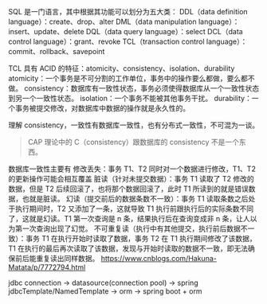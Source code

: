 SQL 是一门语言，其中根据其功能可以划分为五大类：
DDL（data definition language）：create、drop、alter
DML（data manipulation language）：insert、update、delete
DQL（data query language）：select
DCL（data control language）：grant、revoke
TCL（transaction control language）：commit、rollback、savepoint



TCL 具有 ACID 的特征：atomicity、consistency、isolation、durability
atomicity：一个事务是不可分割的工作单位，事务中的操作要么都做，要么都不做。
consistency：数据库有一致性状态，事务必须使得数据库从一个一致性状态到另一个一致性状态。
isolation：一个事务不能被其他事务干扰。
durability：一个事务被提交修改，对数据库中数据的操作就是永久性的。

理解 consistency，一致性有数据库一致性，也有分布式一致性，不可混为一谈。
> CAP 理论中的 C（consistency）跟数据库的 consistency 不是一个东西。

数据库一致性主要有 
修改丢失：事务 T1、T2 同时对一个数据进行修改，T1、T2 的更新操作可能会相互覆盖 
脏读（针对未提交数据）：事务 T1 读取了 T2 修改的数据，但是 T2 后续回滚了，也将那个数据回滚了，此时 T1 所读到的就是错误数据，也就是脏读。
幻读（提交前后的数据条数不一致）：事务 T1 读取条数之后处于执行期间时，T2 又添加了一条，这就导致 T1 执行前跟执行后的实际条数不同了，这就是幻读。T1 第一次查询是 n 条，结果执行后在查询变成非 n 条，让人以为第一次查询出现了幻觉。
不可重复读（执行中有其他提交，执行前后数据不一致）：事务 T1 在执行开始时读取了数据，事务 T2 在 T1 执行期间修改了该数据，T1 在执行的最后再次读取了该数据，发现与开始时读取的数据不一致，即无法确保前后能重复读出同样数据。
https://www.cnblogs.com/Hakuna-Matata/p/7772794.html



jdbc connection -> datasource(connection pool) -> spring jdbcTemplate/NamedTemplate -> orm -> spring boot + orm


